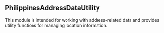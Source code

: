 ## PhilippinesAddressDataUtility
This module is intended for working with address-related data and provides utility functions for managing location information.
